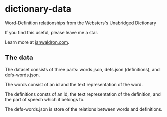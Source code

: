 # dictionary-data
Word-Definition relationships from the Websters's Unabridged Dictionary

If you find this useful, please leave me a star.

Learn more at [ianwaldron.com](http://ianwaldron.com).

## The data
The dataset consists of three parts: words.json, defs.json (definitions), and defs-words.json.

The words consist of an id and the text representation of the word.

The definitions consts of an id, the text representation of the definition, and the part of speech which it belongs to.

The defs-words.json is store of the relations between words and definitions.
